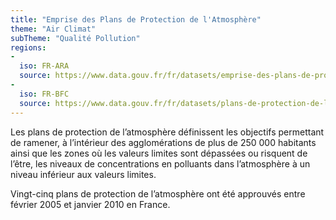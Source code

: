 ```yaml
---
title: "Emprise des Plans de Protection de l'Atmosphère"
theme: "Air Climat"
subTheme: "Qualité Pollution"
regions:
- 
  iso: FR-ARA
  source: https://www.data.gouv.fr/fr/datasets/emprise-des-plans-de-protection-de-latmosphere-ppa-dauvergne-rhone-alpes/
-
  iso: FR-BFC
  source: https://www.data.gouv.fr/fr/datasets/plans-de-protection-de-latmosphere-en-bourgogne-franche-comte/
---
```


Les plans de protection de l’atmosphère définissent les objectifs permettant de ramener, à l’intérieur des agglomérations de plus de 250 000 habitants ainsi que les zones où les valeurs limites sont dépassées ou risquent de l’être, les niveaux de concentrations en polluants dans l’atmosphère à un niveau inférieur aux valeurs limites.

Vingt-cinq plans de protection de l’atmosphère ont été approuvés entre février 2005 et janvier 2010 en France.
